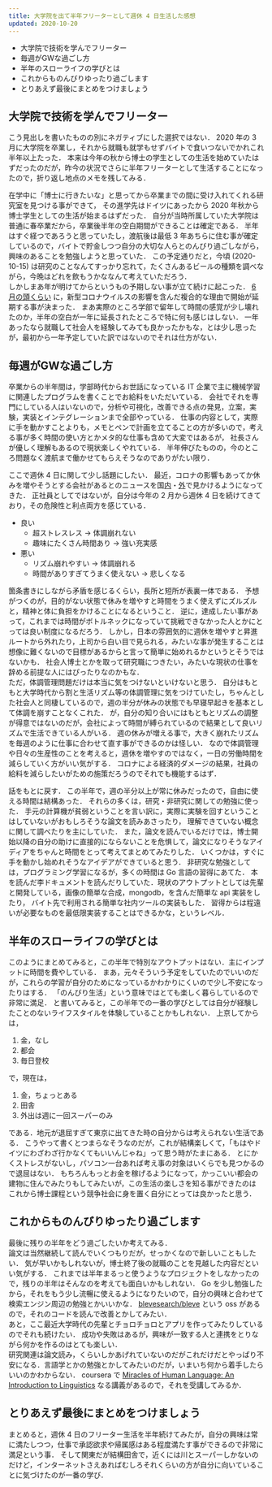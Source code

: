 ```yaml
---
title: 大学院を出て半年フリーターとして週休 4 日生活した感想
updated: 2020-10-20
---
```



- 大学院で技術を学んでフリーター
- 毎週がGWな過ごし方
- 半年のスローライフの学びとは
- これからものんびりゆったり過ごします
- とりあえず最後にまとめをつけましょう


<!-- なぜフリーター -->
## 大学院で技術を学んでフリーター

こう見出しを書いたものの別にネガティブにした選択ではない．
2020 年の 3 月に大学院を卒業し，それから就職も就学もせずバイトで食いつないでかれこれ半年以上たった．
本来は今年の秋から博士の学生としての生活を始めていたはずだったのだが，昨今の状況でさらに半年フリーターとして生活することになったので，折り返し地点のメモを残してみる．

在学中に「博士に行きたいな」と思ってから卒業までの間に受け入れてくれる研究室を見つける事ができて，
その進学先はドイツにあったから 2020 年秋から博士学生としての生活が始まるはずだった．
自分が当時所属していた大学院は普通に春卒業だから，卒業後半年の空白期間ができることは確定である．
半年はすぐ経つであろうと思っていたし，渡航後は最低 3 年あちらに住む事が確定しているので，バイトで貯金しつつ自分の大切な人らとのんびり過ごしながら，
興味のあることを勉強しようと思っていた．
この予定通りだと，今頃 (2020-10-15) は研究のことなんてすっかり忘れて，たくさんあるビールの種類を調べながら，今晩はどれを飲もうかななんて考えていただろう．  
しかしまあ年が明けてからというもの予期しない事が立て続けに起こった．
[6 月の頭くらい](https://sotaro.io/daily/2020-06-05) に，新型コロナウイルスの影響を含んだ複合的な理由で開始が延期する事が決まった．
まあ実際のところ学部で留年して時間の感覚が少し壊れたのか，半年の空白が一年に延長されたところで特に何も感じはしない．
一年あったなら就職して社会人を経験してみても良かったかもな，とは少し思ったが，最初から一年予定していた訳ではないのでそれは仕方がない．　


<!-- 何をしているのか -->
## 毎週がGWな過ごし方

卒業からの半年間は，学部時代からお世話になっている IT 企業で主に機械学習に関連したプログラムを書くことでお給料をいただいている．
会社でそれを専門にしている人はいないので，分析や可視化，改善できる点の発見，立案，実験，実装とインテグレーションまで全部やっている．
仕事の内容として，実際に手を動かすことよりも，メモとペンで計画を立てることの方が多いので，考える事が多く時間の使い方とかメタ的な仕事も含めて大変ではあるが，
社長さんが優しく理解もあるので現状楽しくやれている．
半年伸びたものの，今のところ問題なく渡航まで働かせてもらえそうなのでありがたい限り．  

ここで週休 4 日に関して少し話題にしたい．
最近，コロナの影響もあってか休みを増やそうとする会社があるとのニュースを国[内](https://business.nikkei.com/atcl/NBD/19/depth/00785/)・[外](https://forbesjapan.com/articles/detail/36964)で見かけるようになってきた．
正社員としてではないが，自分は今年の 2 月から週休 4 日を続けてきており，その危険性と利点両方を感じている．

- 良い
  - 超ストレスレス → 体調崩れない
  - 趣味にたくさん時間あり → 強い充実感
- 悪い
  - リズム崩れやすい → 体調崩れる
  - 時間がありすぎてうまく使えない → 悲しくなる

箇条書きにしながら矛盾を感じるくらい，長所と短所が表裏一体である．
予想がつくのが，目的がない状態で休みを増やすと時間をうまく使えずにズルズルと，精神と体に負担をかけることになるということ．
逆に，達成したい事があって，これまでは時間がボトルネックになっていて挑戦できなかった人とかにとっては良い制度になるだろう．
しかし，日本の雰囲気的に週休を増やすと昇進ルートから外れたり，上司から白い目で見られる，みたいな事が発生することは想像に難くないので目標があるからと言って簡単に始めれるかというとそうではないかも．
社会人博士とかを取って研究職につきたい，みたいな現状の仕事を辞める前提な人にはぴったりなのかもな．  
ただ，体調管理問題だけは本当に気をつけないといけないと思う．
自分はもともと大学時代から割と生活リズム等の体調管理に気をつけていたし，ちゃんとした社会人と同棲しているので，週の半分が休みの状態でも早寝早起きを基本として体調を崩すことなくこれた．
が，自分の知り合いにはもともとリズムの調整が得意ではないのだが，会社によって時間が縛られているので結果として良いリズムで生活できている人がいる．
週の休みが増える事で，大きく崩れたリズムを毎週のように仕事に合わせて直す事ができるのかは怪しい．
なので体調管理や日々の生産性のことを考えると，週休を増やすのではなく，一日の労働時間を減らしていく方がいい気がする．
コロナによる経済的ダメージの結果，社員の給料を減らしたいがための施策だろうのでそれでも機能するはず．

話をもとに戻す．
この半年で，週の半分以上が常に休みだったので，自由に使える時間は結構あった．
それらの多くは，研究・非研究に関しての勉強に使った．
手元の計算機が貧弱ということを言い訳に，実際に実験を回すということはしていないがおもしろそうな論文を読みあさったり，
理解できていない概念に関して調べたりを主にしていた．
また，論文を読んでいるだけでは，博士開始以降の自分の助けに直接的にならないことを危惧して，論文になりそうなアイディアをちゃんと時間をとって考えてまとめてみたりした．
いくつかは，すぐに手を動かし始めれそうなアイデアができていると思う．
非研究な勉強としては，プログラミング学習になるが，多くの時間は Go 言語の習得にあてた．
本を読んだ李ドキュメントを読んだりしていた．現状のアウトプットとしては先輩と開発している，画像の簡単な合成，mongodb，を含んだ簡単な api 実装をしたり，
バイト先で利用される簡単な社内ツールの実装もした．
習得からは程遠いが必要なものを最低限実装することはできるかな，というレベル．


## 半年のスローライフの学びとは

<!-- 半年で何ができたか -->
このようにまとめてみると，この半年で特別なアウトプットはない．主にインプットに時間を費やしている．
まあ，元々そういう予定をしていたのでいいのだが，これらの学習が自分のためになっているかわかりにくいので少し不安になったりはする．
「のんびり生活」という意味ではとても楽しく暮らしているので非常に満足．
と書いてみると，この半年での一番の学びとしては自分が経験したことのないライフスタイルを体験していることかもしれない．
上京してからは，

1. 金，なし
2. 都会
3. 毎日登校

で，現在は，

1. 金，ちょっとある
2. 田舎
3. 外出は週に一回スーパーのみ

である．地元が退屈すぎて東京に出てきた時の自分からは考えられない生活である．
こうやって書くとつまらなそうなのだが，これが結構楽しくて，「もはやドイツにわざわざ行かなくてもいいんじゃね」って思う時がたまにある．
とにかくストレスがないし，パソコン一台あれば考え事の対象はいくらでも見つかるので退屈はない．
もちろんもっとお金を稼げるようになって，かっこいい都会の建物に住んでみたりもしてみたいが，この生活の楽しさを知る事ができたのは
これから博士課程という競争社会に身を置く自分にとっては良かったと思う．


## これからものんびりゆったり過ごします

<!-- 残りの半年どう過ごしたいか -->
最後に残りの半年をどう過ごしたいか考えてみる．  
論文は当然継続して読んでいくつもりだが，せっかくなので新しいこともしたい．
気が早いかもしれないが，博士終了後の就職のことを見越した内容だといい気がする．
これまでは半年まるっと使うようなプロジェクトをしなかったので，残りの半年はそんなのを考えても面白いかもしれない．
Go を少し勉強したから，それをもう少し流暢に使えるようになりたいので，自分の興味と合わせて検索エンジン周辺の勉強とかいいかな．
[blevesearch/bleve](https://github.com/blevesearch/bleve) という oss があるので，それのコードを読んで改善とかしてみたい．  
あと，ここ最近大学時代の先輩とチョロチョロとアプリを作ってみたりしているのでそれも続けたい．
成功や失敗はあるが，興味が一致する人と連携をとりながら何かを作るのはとても楽しい．  
研究関連は論文読み，くらいしかあげれていないのだがこれだけだとやっぱり不安になる．言語学とかの勉強とかしてみたいのだが，いまいち何から着手したらいいのかわからない．
coursera で [Miracles of Human Language: An Introduction to Linguistics](https://www.coursera.org/learn/human-language#about) なる講義があるので，それを受講してみるか．


## とりあえず最後にまとめをつけましょう

<!-- まとめ -->
まとめると，週休 4 日のフリーター生活を半年続けてみたが，自分の興味は常に満たしつつ，仕事で承認欲求や帰属感はある程度満たす事ができるので非常に満足という事．
そして関東だが結構田舎で，近くには川とスーパーしかないのだけど，インターネットさえあればむしろそれくらいの方が自分に向いていることに気づけたのが一番の学び．

